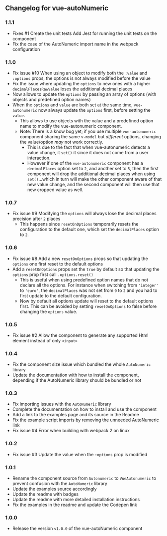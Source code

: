 ## Changelog for vue-autoNumeric

### 1.1.1
+ Fixes #1 Create the unit tests
  Add Jest for running the unit tests on the component
+ Fix the case of the AutoNumeric import name in the webpack configuration

### 1.1.0
+ Fix issue #10 When using an object to modify both the `:value` and `:options` props, the options is not always modified before the value
+ Fix the issue where updating the `options` to new ones with a higher `decimalPlacesRawValue` loses the additional decimal places
+ Now allows to update the `options` by passing an array of options (with objects and predefined option names)
+ When the `options` and `value` are both set at the same time, `vue-autonumeric` now always update the `options` first, before setting the `value`.
  + This allows to use objects with the value and a predefined option name to modify the vue-autonumeric component.
  + Note: There is a know bug yet; if you use multiple `vue-autonumeric` component sharing the same `v-model` but *different* options, changing the value/option *may* not work correctly.
    + This is due to the fact that when vue-autonumeric detects a value change, it `set()` it since it does not come from a user interaction.
    + However if one of the `vue-autonumeric` component has a `decimalPlaces` option set to `2`, and another set to `5`, then the first component will drop the additional decimal places when using `set()`...which in turn will make the other component aware of that new value change, and the second component will then use that new cropped value as well.

### 1.0.7
+ Fix issue #9 Modifying the `options` will always lose the decimal places precision after `2` places
  + This happens since `resetOnOptions` temporarily resets the configuration to the default one, which set the `decimalPlaces` option to `2`.

### 1.0.6
+ Fix issue #8 Add a new `resetOnOptions` props so that updating the `options` one first reset to the default options
+ Add a `resetOnOptions` props set the `true` by default so that updating the `options` prop first call `.options.reset()`
  + This is useful when using predefined option names that do not declare all the options. For instance when switching from `'integer'` to `'euro'`, the `decimalPlaces` was not set from `0` to `2` and you had to first update to the default configuration.
  + Now by default all options update will reset to the default options first. This can be avoided by setting `resetOnOptions` to false before changing the `options` value.

### 1.0.5
+ Fix issue #2 Allow the component to generate any supported Html element instead of only `<input>`

### 1.0.4
+ Fix the component size issue which bundled the whole `AutoNumeric` library
+ Update the documentation with how to install the component, depending if the AutoNumeric library should be bundled or not

### 1.0.3
+ Fix importing issues with the `AutoNumeric` library
+ Complete the documentation on how to install and use the component
+ Add a link to the examples page and its source in the Readme
+ Fix the example script imports by removing the unneeded AutoNumeric link
+ Fix issue #4 Error when building with webpack 2 on linux

### 1.0.2
+ Fix issue #3 Update the value when the `:options` prop is modified

### 1.0.1
+ Rename the component source from `Autonumeric` to `VueAutonumeric` to prevent confusion with the `AutoNumeric` library
+ Update the examples source accordingly
+ Update the readme with badges
+ Update the readme with more detailed installation instructions
+ Fix the examples in the readme and update the Codepen link

### 1.0.0
+ Release the version `v1.0.0` of the vue-autoNumeric component
